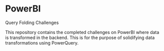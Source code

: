 # PowerBI
Query Folding Challenges

This repository contains the completed challenges on PowerBI where data is transformed in the backend. This is for the purpose of solidifying data transformations using PowerQuery. 
